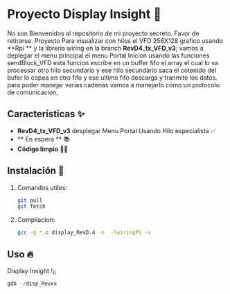 # Proyecto Display Insight 🚀

No son Bienvenidos al repositorio de mi proyecto secreto. Favor de retirarse.
Proyecto Para visualizar con hilos el VFD 256X128 grafico usando **Rpi ** y la
libreria wiring en la branch **RevD4_tx_VFD_v3**; vamos a deplegar el menu principal
el menu Portal Inicion usando  las funciones sendBlock_VFD esta funcion
escribe en un buffer fifo el array el cual lo va processar otro hilo secundario
y ese hilo secundario saca el cotenido del bufer lo copea en otro fifo y ese ultimo 
fifo descarga y tranmite los datos. para poder manejar varias cadenas vamos a 
manejarlo como un protocolo de comunicacion,

## Características ✨
- **RevD4_tx_VFD_v3** desplegar Menu Portal Usando Hilo especialista ✅
- ** En espera  ** 📚
- **Código limpio** 🧑‍💻

## Instalación 🔧

1. Comandos utiles:
    ```bash
    git pull
    git fetch
    ```
2. Compilacion:
    ```bash
    gcc -g *.c display_RevD.4 -o  -lwiringPi -v
    ```

## Uso 🔥
Display Insight !¡¡

```python
gdb -/disp_Revxx
